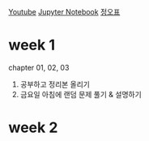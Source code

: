 [Youtube](https://youtu.be/J6wehCO_c58)
</n>
[Jupyter Notebook](https://github.com/rickiepark/hg-mldl)
</n>
[정오표](https://tensorflow.blog/hg-mldl/)
</n>

# week 1

chapter 01, 02, 03
1. 공부하고 정리본 올리기
2. 금요일 아침에 랜덤 문제 풀기 & 설명하기


# week 2
